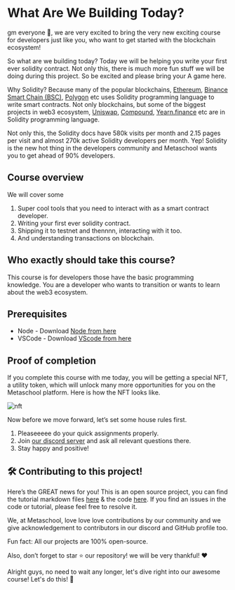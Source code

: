 ﻿# What Are We Building Today?

gm everyone 🌈, we are very excited to bring the very new exciting course for developers just like you, who want to get started with the blockchain ecosystem!

So what are we building today? Today we will be helping you write your first ever solidity contract. Not only this, there is much more fun stuff we will be doing during this project. So be excited and please bring your A game here.

Why Solidity? Because many of the popular blockchains, [Ethereum](https://ethereum.org/en/), [Binance Smart Chain (BSC)](https://bscscan.com/), [Polygon](https://polygon.technology/) etc uses Solidity programming language to write smart contracts. Not only blockchains, but some of the biggest projects in web3 ecosystem, [Uniswap](https://uniswap.org/), [Compound](https://compound.finance/), [Yearn.finance](https://yearn.finance/) etc are in Solidity programming language.

Not only this, the Solidity docs have 580k visits per month and 2.15 pages per visit and almost 270k active Solidity developers per month. Yep! Solidity is the new hot thing in the developers community and Metaschool wants you to get ahead of 90% developers.

## Course overview

We will cover some

1. Super cool tools that you need to interact with as a smart contract developer.
2. Writing your first ever solidity contract.
3. Shipping it to testnet and thennnn, interacting with it too.
4. And understanding transactions on blockchain.

## Who exactly should take this course?

This course is for developers those have the basic programming knowledge. You are a developer who wants to transition or wants to learn about the web3 ecosystem.

## Prerequisites

- Node - Download [Node from here](https://nodejs.org/en/)
- VSCode - Download [VScode from here](https://code.visualstudio.com/)

## Proof of completion

If you complete this course with me today, you will be getting a special NFT, a utility token, which will unlock many more opportunities for you on the Metaschool platform. Here is how the NFT looks like.

![nft](https://github.com/0xmetaschool/Learning-Projects/blob/main/assests_for_all/assets_for_tezos/What%20Are%20We%20Building%20Today/completion%20nft.gif?raw=true)

Now before we move forward, let’s set some house rules first.

1. Pleaseeeee do your quick assignments properly.
2. Join [our discord server](https://discord.gg/vbVMUwXWgc) and ask all relevant questions there.
3. Stay happy and positive!

## 🛠 Contributing to this project!

Here’s the GREAT news for you! This is an open source project, you can find the tutorial markdown files [here](https://github.com/0xmetaschool/Learning-Projects/tree/main/Writing%20your%20first%20Hello%20World%20contract%20in%20Solidity) & the code [here](https://github.com/0xmetaschool/Hello-World-Smart-Contract). If you find an issues in the code or tutorial, please feel free to resolve it.

We, at Metaschool, love love love contributions by our community and we give acknowledgement to contributors in our discord and GitHub profile too.

Fun fact: All our projects are 100% open-source.

Also, don’t forget to star ⭐️ our repository! we will be very thankful! ♥️

Alright guys, no need to wait any longer, let's dive right into our awesome course! Let's do this! 🙌
